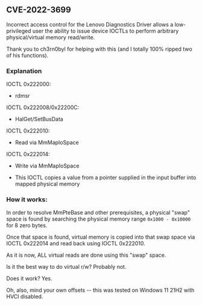 ## CVE-2022-3699

Incorrect access control for the Lenovo Diagnostics Driver allows a low-privileged user the ability to issue device IOCTLs to perform arbitrary physical/virtual memory read/write.

Thank you to ch3rn0byl for helping with this (and I totally 100% ripped two of his functions).

### Explanation

IOCTL 0x222000:

* rdmsr

IOCTL 0x222008/0x22200C:

* HalGet/SetBusData

IOCTL 0x222010:

* Read via MmMapIoSpace

IOCTL 0x222014:

* Write via MmMapIoSpace

* This IOCTL copies a value from a pointer supplied in the input buffer into mapped physical memory


### How it works:

In order to resolve MmPteBase and other prerequisites, a physical "swap" space is found by searching the physical memory range `0x1000 - 0x10000` for 8 zero bytes.

Once that space is found, virtual memory is copied into that swap space via IOCTL 0x222014 and read back using IOCTL 0x222010.

As it is now, ALL virtual reads are done using this "swap" space. 

Is it the best way to do virtual r/w? Probably not.

Does it work? Yes.

Oh, also, mind your own offsets -- this was tested on Windows 11 21H2 with HVCI disabled.